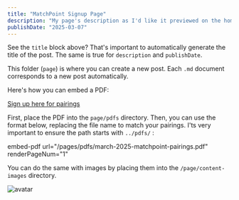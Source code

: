 ```yaml
---
title: "MatchPoint Signup Page"
description: "My page's description as I'd like it previewed on the home page"
publishDate: "2025-03-07"
---
```


See the `title` block above? That's important to automatically generate the title of the post. The same is true for `description` and `publishDate`.

This folder (`page`) is where you can create a new post. Each `.md` document corresponds to a new post automatically.

Here's how you can embed a PDF:

[Sign up here for pairings](https:///yourlinkhere)

First, place the PDF into the `page/pdfs` directory.
Then, you can use the format below, replacing the file name to match your pairings.
I'ts very important to ensure the path starts with `../pdfs/` :

embed-pdf url="/pages/pdfs/march-2025-matchpoint-pairings.pdf" renderPageNum="1"


You can do the same with images by placing them into the `/page/content-images` directory.

![avatar](/page/content-imaguges/tennis-guy.png)
